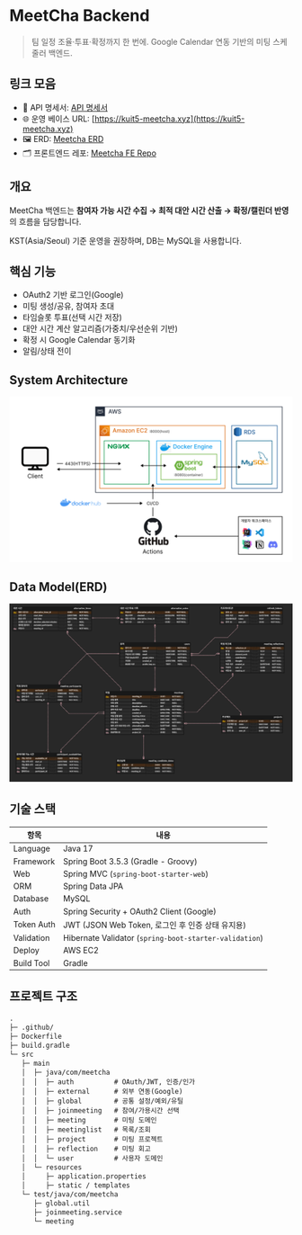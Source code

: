 # MeetCha Backend

> 팀 일정 조율·투표·확정까지 한 번에.
Google Calendar 연동 기반의 미팅 스케줄러 백엔드.
> 


## 링크 모음

- 🔗 API 명세서: [API 명세서](https://grey-sedum-df2.notion.site/API-2233a31c4bd980fc8ee9ca4edeaee570?source=copy_link)
- 🌐 운영 베이스 URL: [https://kuit5-meetcha.xyz](https://kuit5-meetcha.xyz)
- 🖼 ERD:  [Meetcha ERD](https://www.erdcloud.com/d/C46Ljm7qCBwsCaF6i)
- 🗂 프론트엔드 레포: [Meetcha FE Repo](https://github.com/Meetcha-DevTeam/frontend-repo)



## 개요

MeetCha 백엔드는 **참여자 가능 시간 수집 → 최적 대안 시간 산출 → 확정/캘린더 반영**의 흐름을 담당합니다.

KST(Asia/Seoul) 기준 운영을 권장하며, DB는 MySQL을 사용합니다.


## 핵심 기능

- OAuth2 기반 로그인(Google)
- 미팅 생성/공유, 참여자 초대
- 타임슬롯 투표(선택 시간 저장)
- 대안 시간 계산 알고리즘(가중치/우선순위 기반)
- 확정 시 Google Calendar 동기화
- 알림/상태 전이


## System Architecture

![System Architecture](assert/Meetcha_System_Architecture_Diagram.png)

## Data Model(ERD)

![ERD](assert/Meetcha_ERD.png)

## 기술 스택

| 항목 | 내용 |
| --- | --- |
| Language | Java 17 |
| Framework | Spring Boot 3.5.3 (Gradle - Groovy) |
| Web | Spring MVC (`spring-boot-starter-web`) |
| ORM | Spring Data JPA |
| Database | MySQL |
| Auth | Spring Security + OAuth2 Client (Google) |
| Token Auth | JWT (JSON Web Token, 로그인 후 인증 상태 유지용) |
| Validation | Hibernate Validator (`spring-boot-starter-validation`) |
| Deploy | AWS EC2 |
| Build Tool | Gradle |


## 프로젝트 구조

```
.
├─ .github/               
├─ Dockerfile
├─ build.gradle
└─ src
   ├─ main
   │  ├─ java/com/meetcha
   │  │  ├─ auth          # OAuth/JWT, 인증/인가
   │  │  ├─ external      # 외부 연동(Google)
   │  │  ├─ global        # 공통 설정/예외/유틸
   │  │  ├─ joinmeeting   # 참여/가용시간 선택
   │  │  ├─ meeting       # 미팅 도메인
   │  │  ├─ meetinglist   # 목록/조회
   │  │  ├─ project       # 미팅 프로젝트
   │  │  ├─ reflection    # 미팅 회고
   │  │  └─ user          # 사용자 도메인
   │  └─ resources
   │     ├─ application.properties
   │     ├─ static / templates
   └─ test/java/com/meetcha
      ├─ global.util
      ├─ joinmeeting.service
      └─ meeting

```

